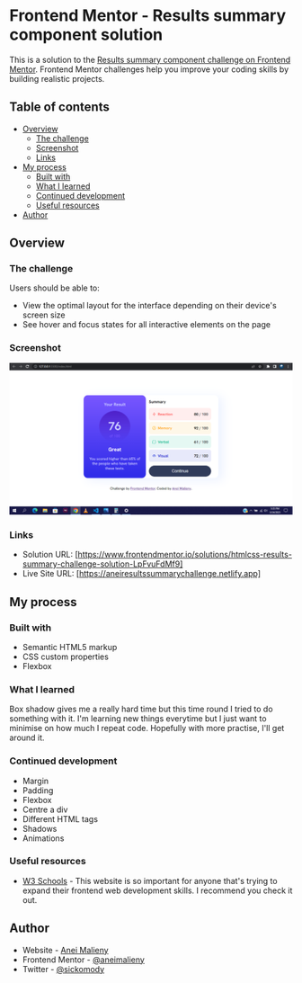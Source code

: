 # Frontend Mentor - Results summary component solution

This is a solution to the [Results summary component challenge on Frontend Mentor](https://www.frontendmentor.io/challenges/results-summary-component-CE_K6s0maV). Frontend Mentor challenges help you improve your coding skills by building realistic projects. 

## Table of contents

- [Overview](#overview)
  - [The challenge](#the-challenge)
  - [Screenshot](#screenshot)
  - [Links](#links)
- [My process](#my-process)
  - [Built with](#built-with)
  - [What I learned](#what-i-learned)
  - [Continued development](#continued-development)
  - [Useful resources](#useful-resources)
- [Author](#author)


## Overview

### The challenge

Users should be able to:

- View the optimal layout for the interface depending on their device's screen size
- See hover and focus states for all interactive elements on the page

### Screenshot

![](./screenshot.png)


### Links

- Solution URL: [https://www.frontendmentor.io/solutions/htmlcss-results-summary-challenge-solution-LpFvuFdMf9]
- Live Site URL: [https://aneiresultssummarychallenge.netlify.app]

## My process

### Built with

- Semantic HTML5 markup
- CSS custom properties
- Flexbox

### What I learned
Box shadow gives me a really hard time but this time round I tried to do something with it. I'm learning new things everytime but I just want to minimise on how much I repeat code. Hopefully with more practise, I'll get around it.


### Continued development
- Margin
- Padding
- Flexbox
- Centre a div
- Different HTML tags
- Shadows
- Animations


### Useful resources

- [W3 Schools](https://www.w3schools.com/html/default.asp) - This website is so important for anyone that's trying to expand their frontend web development skills. I recommend you check it out.


## Author

- Website - [Anei Malieny](https://linktr.ee/djgenuis)
- Frontend Mentor - [@aneimalieny](https://www.frontendmentor.io/profile/aneimalieny)
- Twitter - [@sickomody](https://www.twitter.com/sickomody)


